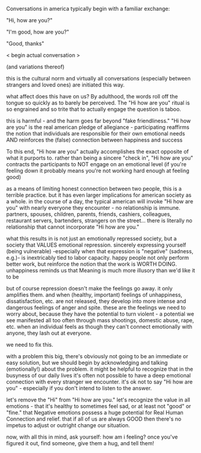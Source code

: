 Conversations in america typically begin with a familiar exchange:

"Hi, how are you?"

"I'm good, how are you?"

"Good, thanks"

< begin actual conversation >

(and variations thereof)

this is the cultural norm and virtually all conversations (especially between strangers and loved ones) are initiated this way.

what affect does this have on us? By adulthood, the words roll off the tongue so quickly as to barely be perceived. The "Hi how are you" ritual is so engrained and so trite that to actually engage the question is taboo. 

this is harmful - and the harm goes far beyond "fake friendliness." "Hi how are you" is the real american pledge of allegiance - participating reaffirms the notion that individuals are responsible for their own emotional needs AND reinforces the (false) connection between happiness and success

To this end, "Hi how are you" actually accomplishes the exact opposite of what it purports to. rather than being a sincere "check in", "Hi how are you" contracts the participants to NOT engage on an emotional level (if you're feeling down it probably means you're not working hard enough at feeling good)

as a means of limiting honest connection between two people, this is a terrible practice. but it has even larger implications for american society as a whole. in the course of a day, the typical american will invoke "Hi how are you" with nearly everyone they encounter - no relationship is immune. partners, spouses, children, parents, friends, cashiers, colleagues, restaurant servers, bartenders, strangers on the street... there is literally no relationship that cannot incorporate "Hi how are you."

what this results in is not just an emotionally repressed society, but a society that VALUES emotional repression. sincerely expressing yourself (being vulnerable) -especially when that expression is "negative" (sadness, e.g.)- is inextricably tied to labor capacity. happy people not only perform better work, but reinforce the notion that the work is WORTH DOING. unhappiness reminds us that Meaning is much more illusory than we'd like it to be

but of course repression doesn't make the feelings go away. it only amplifies them. and when (healthy, important) feelings of unhappiness, dissatisfaction, etc. are not released, they develop into more intense and dangerous feelings of anger and spite. these are the feelings we need to worry about, because they have the potential to turn violent - a potential we see manifested all too often through mass shootings, domestic abuse, rape, etc. when an individual feels as though they can't connect emotionally with anyone, they lash out at everyone.

we need to fix this.

with a problem this big, there's obviously not going to be an immediate or easy solution, but we should begin by acknowledging and talking (emotionally!) about the problem. it might be helpful to recognize that in the busyness of our daily lives it's often not possible to have a deep emotional connection with every stranger we encounter. it's ok not to say "Hi how are you" - especially if you don't intend to listen to the answer.

let's remove the "Hi" from "Hi how are you." let's recognize the value in all emotions - that it's healthy to sometimes feel sad, or at least not "good" or "fine." that Negative emotions possess a huge potential for Real Human Connection and relief. that if all of us are always GOOD then there's no impetus to adjust or outright change our situation.

now, with all this in mind, ask yourself: how am i feeling? once you've figured it out, find someone, give them a hug, and tell them!
